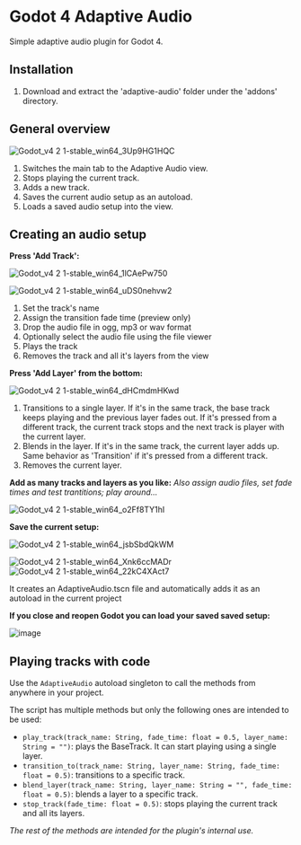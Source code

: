 # Godot 4 Adaptive Audio
Simple adaptive audio plugin for Godot 4.


## Installation
1. Download and extract the 'adaptive-audio' folder under the 'addons' directory.


## General overview
![Godot_v4 2 1-stable_win64_3Up9HG1HQC](https://github.com/moisesjpelaez/godot-4-adaptive-audio/assets/24682046/533196a9-0486-45ea-ad89-6352df5b8aa2)

1. Switches the main tab to the Adaptive Audio view.
2. Stops playing the current track.
3. Adds a new track.
4. Saves the current audio setup as an autoload.
5. Loads a saved audio setup into the view.


## Creating an audio setup
**Press 'Add Track':**

![Godot_v4 2 1-stable_win64_1lCAePw750](https://github.com/moisesjpelaez/godot-4-adaptive-audio/assets/24682046/871557c5-73d6-4cb9-8059-b62eb99d03c7)

![Godot_v4 2 1-stable_win64_uDS0nehvw2](https://github.com/moisesjpelaez/godot-4-adaptive-audio/assets/24682046/74c65a23-2e4a-4ac9-81dc-a49b57b6c2ff)
1. Set the track's name
2. Assign the transition fade time (preview only)
3. Drop the audio file in ogg, mp3 or wav format
4. Optionally select the audio file using the file viewer
5. Plays the track
6. Removes the track and all it's layers from the view

**Press 'Add Layer' from the bottom:**

![Godot_v4 2 1-stable_win64_dHCmdmHKwd](https://github.com/moisesjpelaez/godot-4-adaptive-audio/assets/24682046/d547b36a-04a6-49d8-bcfd-4801827d6a25)
1. Transitions to a single layer. If it's in the same track, the base track keeps playing and the previous layer fades out. If it's pressed from a different track, the current track stops and the next track is player with the current layer.
2. Blends in the layer. If it's in the same track, the current layer adds up. Same behavior as 'Transition' if it's pressed from a different track.
3. Removes the current layer.

**Add as many tracks and layers as you like:**
_Also assign audio files, set fade times and test trantitions; play around..._

![Godot_v4 2 1-stable_win64_o2Ff8TY1hI](https://github.com/moisesjpelaez/godot-4-adaptive-audio/assets/24682046/ca301e1e-9e96-46f6-a60e-2c7fa926576d)

**Save the current setup:**

![Godot_v4 2 1-stable_win64_jsbSbdQkWM](https://github.com/moisesjpelaez/godot-4-adaptive-audio/assets/24682046/22e68218-d076-4ed9-ac91-e8f2a85ea45c)

![Godot_v4 2 1-stable_win64_Xnk6ccMADr](https://github.com/moisesjpelaez/godot-4-adaptive-audio/assets/24682046/a7150650-a9ea-4f67-b671-b5d4ad43c9f6)
![Godot_v4 2 1-stable_win64_22kC4XAct7](https://github.com/moisesjpelaez/godot-4-adaptive-audio/assets/24682046/d8a74a3c-df54-4922-930f-29aea420911e)

It creates an AdaptiveAudio.tscn file and automatically adds it as an autoload in the current project

**If you close and reopen Godot you can load your saved saved setup:**

![image](https://github.com/moisesjpelaez/godot-4-adaptive-audio/assets/24682046/51287aa8-c948-40db-8e8d-ce11498e4e4a)


## Playing tracks with code
Use the `AdaptiveAudio` autoload singleton to call the methods from anywhere in your project.

The script has multiple methods but only the following ones are intended to be used:
- `play_track(track_name: String, fade_time: float = 0.5, layer_name: String = "")`: plays the BaseTrack. It can start playing using a single layer.
- `transition_to(track_name: String, layer_name: String, fade_time: float = 0.5)`: transitions to a specific track.
- `blend_layer(track_name: String, layer_name: String = "", fade_time: float = 0.5)`: blends a layer to a specific track.
- `stop_track(fade_time: float = 0.5)`: stops playing the current track and all its layers.

_The rest of the methods are intended for the plugin's internal use._
